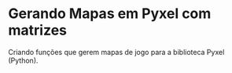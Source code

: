 # Gerando Mapas em Pyxel com matrizes

Criando funções que gerem mapas de jogo para a biblioteca Pyxel (Python).
